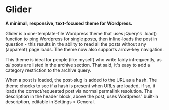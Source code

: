 Glider
======

**A minimal, responsive, text-focused theme for Wordpress.**

Glider is a one-template-file Wordpress theme that uses jQuery's .load() function to ping Wordpress for single posts, then inline-loads the post in question - this results in the ability to read all the posts without any (apparent) page loads. The theme now also supports arrow-key navigation.

This theme is ideal for people (like myself) who write fairly infrequently, as *all* posts are listed in the archive section. That said, it's easy to add a category restriction to the archive query.

When a post is loaded, the post-slug is added to the URL as a hash. The theme checks to see if a hash is present when URLs are loaded, if so, it loads the correct/requested post via normal permalink resolution. The description in the header block, above the post, uses Wordpress' built-in description, editable in Settings > General.